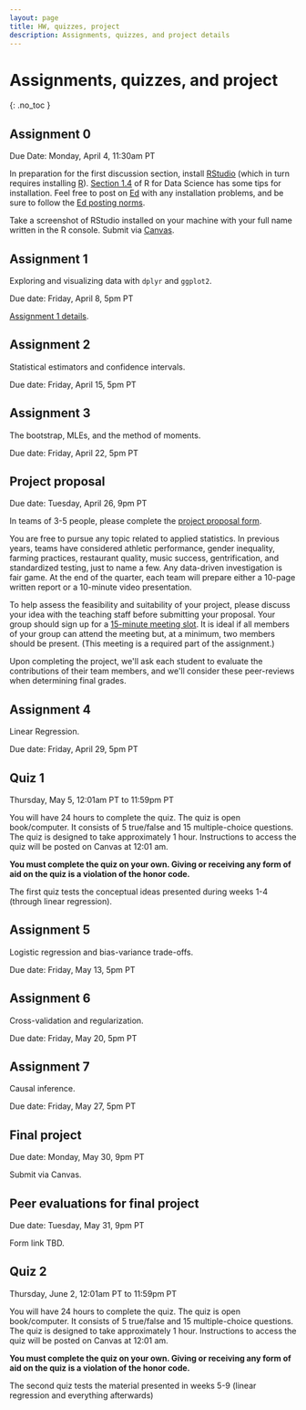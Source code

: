 ```yaml
---
layout: page
title: HW, quizzes, project
description: Assignments, quizzes, and project details
---
```


# Assignments, quizzes, and project
{: .no_toc }

<!-- 1. TOC
{:toc} -->

## Assignment 0

Due Date: Monday, April 4, 11:30am PT

In preparation for the first discussion section,
install <a href="http://www.rstudio.com/">RStudio</a>
(which in turn requires installing <a href="http://cran.rstudio.com/">R</a>).
[Section 1.4](https://r4ds.had.co.nz/introduction.html#prerequisites) of R for Data Science has some tips for installation.
Feel free to post on [Ed](https://canvas.stanford.edu) with any installation problems, and be sure to follow the [Ed posting norms](../ed_tips).

Take a screenshot of RStudio installed on your machine with your full name written in the R console.
Submit via [Canvas](canvas.stanford.edu).

## Assignment 1

Exploring and visualizing data with `dplyr` and `ggplot2`.

Due date: Friday, April 8, 5pm PT

[Assignment 1 details](assignment1.md).

## Assignment 2

Statistical estimators and confidence intervals.

Due date: Friday, April 15, 5pm PT

<!-- [Assignment 2 details](assignment2.md). -->

## Assignment 3 

The bootstrap, MLEs, and the method of moments.

Due date: Friday, April 22, 5pm PT

<!-- [Assignment 3 details](assignment3.md). -->

## Project proposal

Due date: Tuesday, April 26, 9pm PT

In teams of 3-5 people, please complete the [project proposal form](https://forms.gle/U43xgsifpU3Kng2H7).

You are free to pursue any topic related to applied statistics.
In previous years, teams have considered
athletic performance, gender inequality, farming practices, restaurant quality,
music success, gentrification, and standardized testing, just to name a few.
Any data-driven investigation is fair game.
At the end of the quarter, each team will prepare either a 10-page written report
or a 10-minute video presentation.

To help assess the feasibility and suitability of your project,
please discuss your idea with the teaching staff before submitting your proposal.
Your group should
sign up for a [15-minute meeting slot](https://docs.google.com/spreadsheets/d/1gOcAYn8pYtPeHvUYM9wq8JrmJb_oFxBvd97vADZ9Pgs/edit?usp=sharing).
It is ideal if all members of your group can attend the meeting but, at a minimum, two members should be present. (This meeting is a required part of the assignment.)

Upon completing the project, we'll ask each student to evaluate the contributions of their team members, and we'll consider these peer-reviews when determining final grades.

## Assignment 4

Linear Regression.

Due date: Friday, April 29, 5pm PT

<!-- [Assignment 4 details](assignment4.md). -->

## Quiz 1

Thursday, May 5, 12:01am PT to 11:59pm PT

You will have 24 hours to complete the quiz.
The quiz is open book/computer.
It consists of 5 true/false and 15 multiple-choice questions.
The quiz is designed to take approximately 1 hour.
Instructions to access the quiz will be posted on Canvas at 12:01 am.

**You must complete the quiz on your own. Giving or receiving any form of aid on the quiz is a violation of the honor code.**  

<!-- The first quiz tests the conceptual ideas presented during weeks 1-3 (through parametric inference). -->

The first quiz tests the conceptual ideas presented during weeks 1-4 (through linear regression).

## Assignment 5 

Logistic regression and bias-variance trade-offs.

Due date: Friday, May 13, 5pm PT

<!-- [Assignment 5 details](assignment5.md). -->

## Assignment 6

Cross-validation and regularization.

Due date: Friday, May 20, 5pm PT

<!-- [Assignment 6 details](assignment6.md). -->


## Assignment 7 

Causal inference.

Due date: Friday, May 27, 5pm PT

<!-- [Assignment 7 details](assignment7.md). -->


## Final project

Due date: Monday, May 30, 9pm PT

Submit via Canvas.


## Peer evaluations for final project

Due date: Tuesday, May 31, 9pm PT

Form link TBD. 


## Quiz 2

Thursday, June 2, 12:01am PT to 11:59pm PT

You will have 24 hours to complete the quiz.
The quiz is open book/computer.
It consists of 5 true/false and 15 multiple-choice questions.
The quiz is designed to take approximately 1 hour.
Instructions to access the quiz will be posted on Canvas at 12:01 am.

**You must complete the quiz on your own. Giving or receiving any form of aid on the quiz is a violation of the honor code.**  

The second quiz tests the material presented in weeks 5-9 (linear regression and everything afterwards)
